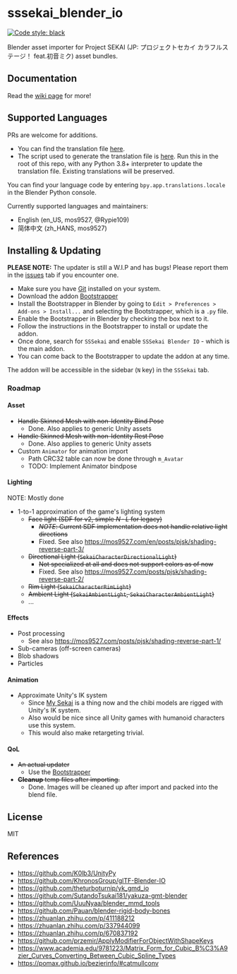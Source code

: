 # sssekai_blender_io
[![Code style: black](https://img.shields.io/badge/code%20style-black-000000.svg)](https://github.com/psf/black)

Blender asset importer for Project SEKAI (JP: プロジェクトセカイ カラフルステージ！ feat.初音ミク) asset bundles.

## Documentation
Read the [wiki page](https://github.com/mos9527/sssekai_blender_io/wiki) for more!

## Supported Languages
PRs are welcome for additions. 
- You can find the translation file [here](https://github.com/mos9527/sssekai_blender_io/tree/master/translations.py).
- The script used to generate the translation file is [here](https://github.com/mos9527/sssekai_blender_io/tree/master/translations_codegen.py). Run this in the root of this repo, with any Python 3.8+ interpreter to update the translation file. Existing translations will be preserved.

You can find your language code by entering `bpy.app.translations.locale` in the Blender Python console.

Currently supported languages and maintainers:
- English (en_US, mos9527, @Rypie109)
- 简体中文 (zh_HANS, mos9527)

## Installing & Updating
  **PLEASE NOTE:**
  The updater is still a W.I.P and has bugs! Please report them in the [issues](https://github.com/mos9527/sssekai_blender_io/issues) tab if you encounter one.
  
- Make sure you have [Git](https://git-scm.com/downloads) installed on your system.
- Download the addon [Bootstrapper](https://github.com/mos9527/sssekai_blender_io/blob/master/bootstrap.py)
- Install the Bootstrapper in Blender by going to `Edit > Preferences > Add-ons > Install...` and selecting the Bootstrapper, which is a `.py` file.
- Enable the Bootstrapper in Blender by checking the box next to it.
- Follow the instructions in the Bootstrapper to install or update the addon.
- Once done, search for `SSSekai` and enable `SSSekai Blender IO` - which is the main addon.
- You can come back to the Bootstrapper to update the addon at any time.

The addon will be accessible in the sidebar (`N` key) in the `SSSekai` tab.

### Roadmap
#### Asset
- ~~Handle Skinned Mesh with non-Identity Bind Pose~~
  - Done. Also applies to generic Unity assets
- ~~Handle Skinned Mesh with non-Identity Rest Pose~~
  - Done. Also applies to generic Unity assets
- Custom `Animator` for animation import
  - Path CRC32 table can now be done through `m_Avatar`
  - TODO: Implement Animator bindpose
#### Lighting
NOTE: Mostly done
- 1-to-1 approximation of the game's lighting system
  - ~~Face light (SDF for v2, simple $N \cdot L$ for legacy)~~
    - ~~*NOTE*: Current SDF implementation does not handle relative light directions~~
    - Fixed. See also https://mos9527.com/en/posts/pjsk/shading-reverse-part-3/
  - ~~Directional Light (`SekaiCharacterDirectionalLight`)~~
    - ~~Not specialized at all and does not support colors as of now~~
    - Fixed. See also https://mos9527.com/posts/pjsk/shading-reverse-part-2/
  - ~~Rim Light (`SekaiCharacterRimLight`)~~
  - ~~Ambient Light (`SekaiAmbientLight`, `SekaiCharacterAmbientLight`)~~
  - ...
#### Effects
- Post processing
  - See also https://mos9527.com/posts/pjsk/shading-reverse-part-1/
- Sub-cameras (off-screen cameras)
- Blob shadows
- Particles
#### Animation
- Approximate Unity's IK system
  - Since [My Sekai](https://pjsekai.sega.jp/news/archive/index.html?hash=ecca5cb23ea530edb669fc0d2ae302fd0f374a4b) is a thing now and the chibi models are rigged with Unity's IK system.  
  - Also would be nice since all Unity games with humanoid characters use this system.
  - This would also make retargeting trivial.
#### QoL
- ~~An actual updater~~
  - Use the [Bootstrapper](https://github.com/mos9527/sssekai_blender_io/blob/master/bootstrap.py)
- ~~**Cleanup** temp files after importing.~~
  - Done. Images will be cleaned up after import and packed into the blend file.
## License
MIT

## References
- https://github.com/K0lb3/UnityPy
- https://github.com/KhronosGroup/glTF-Blender-IO
- https://github.com/theturboturnip/yk_gmd_io
- https://github.com/SutandoTsukai181/yakuza-gmt-blender
- https://github.com/UuuNyaa/blender_mmd_tools
- https://github.com/Pauan/blender-rigid-body-bones
- https://zhuanlan.zhihu.com/p/411188212
- https://zhuanlan.zhihu.com/p/337944099
- https://zhuanlan.zhihu.com/p/670837192
- https://github.com/przemir/ApplyModifierForObjectWithShapeKeys
- https://www.academia.edu/9781223/Matrix_Form_for_Cubic_B%C3%A9zier_Curves_Converting_Between_Cubic_Spline_Types
- https://pomax.github.io/bezierinfo/#catmullconv